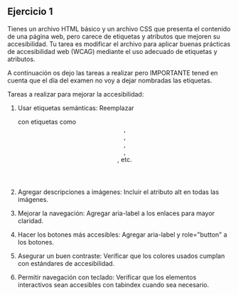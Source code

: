 ## Ejercicio 1 

Tienes un archivo HTML básico y un archivo CSS que presenta el contenido de una página web, pero carece de etiquetas y atributos que mejoren su accesibilidad. Tu tarea es modificar el archivo para aplicar buenas prácticas de accesibilidad web (WCAG) mediante el uso adecuado de etiquetas y atributos.

A continuación os dejo las tareas a realizar pero IMPORTANTE tened en cuenta que el día del examen no voy a dejar nombradas las etiquetas. 

Tareas a realizar para mejorar la accesibilidad:
1. Usar etiquetas semánticas: Reemplazar <div> con etiquetas como <header>, <nav>, <main>, <section>, <footer>, etc.

2. Agregar descripciones a imágenes: Incluir el atributo alt en todas las imágenes.

3. Mejorar la navegación: Agregar aria-label a los enlaces para mayor claridad.

4. Hacer los botones más accesibles: Agregar aria-label y role="button" a los botones.

5. Asegurar un buen contraste: Verificar que los colores usados cumplan con estándares de accesibilidad.

6. Permitir navegación con teclado: Verificar que los elementos interactivos sean accesibles con tabindex cuando sea necesario.
